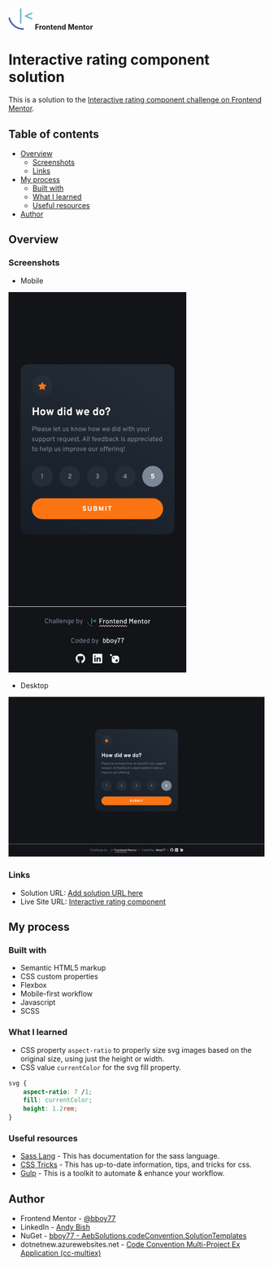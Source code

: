 <img src="./images/fem-logo.svg" alt="Frontend Mentor Logo" width="48">
<b>Frontend Mentor</b>
<h1>Interactive rating component solution</h1>

This is a solution to the [Interactive rating component challenge on Frontend Mentor](https://www.frontendmentor.io/challenges/interactive-rating-component-koxpeBUmI).

## Table of contents

- [Overview](#overview)
  - [Screenshots](#screenshots)
  - [Links](#links)
- [My process](#my-process)
  - [Built with](#built-with)
  - [What I learned](#what-i-learned)
  - [Useful resources](#useful-resources)
- [Author](#author)

## Overview

### Screenshots

- Mobile

![](./images/screenshot-mobile.png)

- Desktop

![](./images/screenshot-desktop.png)

### Links

- Solution URL: [Add solution URL here](https://your-solution-url.com)
- Live Site URL: [Interactive rating component](https://bboy77.github.io/interactive-rating-component/)

## My process

### Built with

- Semantic HTML5 markup
- CSS custom properties
- Flexbox
- Mobile-first workflow
- Javascript
- SCSS

### What I learned

- CSS property `aspect-ratio` to properly size svg images based on the original size, using just the height or width.
- CSS value `currentColor` for the svg fill property. 

```css
svg {
    aspect-ratio: 7 /1;
    fill: currentColor;
    height: 1.2rem;
}
```

### Useful resources

- [Sass Lang](https://sass-lang.com/) - This has documentation for the sass language.
- [CSS Tricks](https://css-tricks.com/) - This has up-to-date information, tips, and tricks for css.
- [Gulp](https://gulpjs.com/) - This is a toolkit to automate & enhance your workflow.

## Author

- Frontend Mentor - [@bboy77](https://www.frontendmentor.io/profile/bboy77/)
- LinkedIn - [Andy Bish](https://www.linkedin.com/in/andy-bish-61a1ab70/)
- NuGet - [bboy77 - AebSolutions.codeConvention.SolutionTemplates](https://www.nuget.org/packages/AebSolutions.CodeConvention.SolutionTemplates)
- dotnetnew.azurewebsites.net - [Code Convention Multi-Project Ex Application (cc-multiex)](https://dotnetnew.azurewebsites.net/template/AebSolutions.CodeConvention.SolutionTemplates/AebSolutions.CodeConvention.Solution.Ex.6.6)
